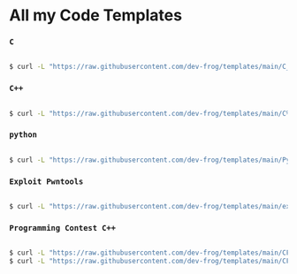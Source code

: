 # All my Code Templates 

### `C`

```bash

$ curl -L "https://raw.githubusercontent.com/dev-frog/templates/main/C_temp.c" -o main.c

```

### `C++`

```bash

$ curl -L "https://raw.githubusercontent.com/dev-frog/templates/main/C%2B%2B_temp.cpp" -o main.cpp

```
### `python`
```bash

$ curl -L "https://raw.githubusercontent.com/dev-frog/templates/main/Py_temp.py" -o main.py

```

### `Exploit Pwntools`

```bash

$ curl -L "https://raw.githubusercontent.com/dev-frog/templates/main/exploit.py" -o exploit.py

```

### `Programming Contest C++`

```bash

$ curl -L "https://raw.githubusercontent.com/dev-frog/templates/main/CF.h" -o CF.h
$ curl -L "https://raw.githubusercontent.com/dev-frog/templates/main/CF.cpp" -o CF.h

```